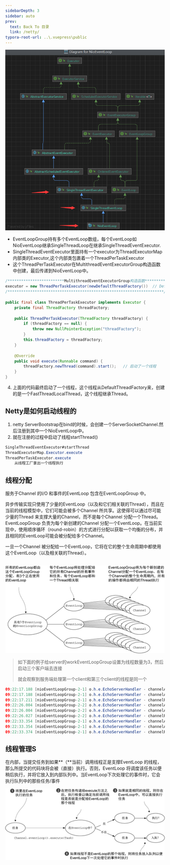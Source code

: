 ```yaml
---
sidebarDepth: 3
sidebar: auto
prev:
  text: Back To 目录
  link: /netty/
typora-root-url: ..\.vuepress\public
---
```




![image-20230411214539451](/images/netty/image-20230411214539451.png)



- EventLoopGroup持有多个EventLoop数组，每个EventLoop如NioEventLoop继承SingleThreadLoop在继承SingleThreadEventExecutor.
- SingleThreadEventExecutor里面持有一个executor为ThreadExecutorMap内部类的Executor,这个内部类包裹着一个ThreadPerTaskExecutor
- 这个ThreadPerTaskExecutor在MultithreadEventExecutorGroup构造函数中创建，最后传递到NioEventLoop中。

```java
/*************************MultithreadEventExecutorGroup构造函数********************************************/
executor = new ThreadPerTaskExecutor(newDefaultThreadFactory())  // DefaultThreadFactory
/*********************************************************************/
    
public final class ThreadPerTaskExecutor implements Executor {
    private final ThreadFactory threadFactory;

    public ThreadPerTaskExecutor(ThreadFactory threadFactory) {
        if (threadFactory == null) {
            throw new NullPointerException("threadFactory");
        }
        this.threadFactory = threadFactory;
    }

    @Override
    public void execute(Runnable command) {
        threadFactory.newThread(command).start();	// 启动了一个线程
    }
}
```

4. 上面的代码最终启动了一个线程，这个线程从DefaultThreadFactory来，创建的是一个FastThreadLocalThread，这个线程继承Thread。





## Netty是如何启动线程的

1. netty ServerBootstrap在bind的时候，会创建一个ServerSocketChannel.然后注册到其中一个NioEventLoop中。
2. 就在注册的过程中启动了线程startThread()

```java
SingleThreadEventExecutor#startThread
ThreadExecutorMap.Executor.execute 
ThreadPerTaskExecutor.execute
    从线程工厂拿出一个线程执行
```





## 线程分配

服务于Channel 的I/O 和事件的EventLoop 包含在EventLoopGroup 中。

异步传输实现只使用了少量的EventLoop（以及和它们相关联的Thread），而且在当前的线程模型中，它们可能会被多个Channel 所共享。这使得可以通过尽可能少量的Thread 来支撑大量的Channel，而不是每个Channel 分配一个Thread。EventLoopGroup 负责为每个新创建的Channel 分配一个EventLoop。在当前实现中，使用顺序循环（round-robin）的方式进行分配以获取一个均衡的分布，并且相同的EventLoop可能会被分配给多个Channel。

一旦一个Channel 被分配给一个EventLoop，它将在它的整个生命周期中都使用这个EventLoop（以及相关联的Thread）。

​    ![0](/images/netty/10093.png)



> 如下面的例子给server的workEventLoopGroup设置为线程数量为3，然后启动三个客户端去连接
>
> 就会观察到服务端处理第一个client和第三个client的线程是同一个

```java
09:22:17.188 [nioEventLoopGroup-2-1] o.h.e.EchoServerHandler - channelActive - INFO  连接： /127.0.0.1:6108
09:22:17.188 [nioEventLoopGroup-2-1] o.h.e.EchoServerHandler - channelActive - INFO  channelActive: nioEventLoopGroup-2-1
09:22:17.211 [nioEventLoopGroup-2-1] o.h.e.EchoServerHandler - channelRead - INFO  channelRead: nioEventLoopGroup-2-1
09:22:26.004 [nioEventLoopGroup-2-2] o.h.e.EchoServerHandler - channelActive - INFO  连接： /127.0.0.1:6167
09:22:26.004 [nioEventLoopGroup-2-2] o.h.e.EchoServerHandler - channelActive - INFO  channelActive: nioEventLoopGroup-2-2
09:22:26.027 [nioEventLoopGroup-2-2] o.h.e.EchoServerHandler - channelRead - INFO  channelRead: nioEventLoopGroup-2-2
09:22:33.354 [nioEventLoopGroup-2-1] o.h.e.EchoServerHandler - channelActive - INFO  连接： /127.0.0.1:6221
09:22:33.354 [nioEventLoopGroup-2-1] o.h.e.EchoServerHandler - channelActive - INFO  channelActive: nioEventLoopGroup-2-1
09:22:33.374 [nioEventLoopGroup-2-1] o.h.e.EchoServerHandler - channelRead - INFO  channelRead: nioEventLoopGroup-2-1
```

## 线程管理S

在内部，当提交任务到如果**（**当前）调用线程正是支撑EventLoop 的线程，那么所提交的代码块将会被（直接）执行。否则，EventLoop 将调度该任务以便稍后执行，并将它放入到内部队列中。当EventLoop下次处理它的事件时，它会执行队列中的那些任务/事件

![img](/images/netty/10094.png)
